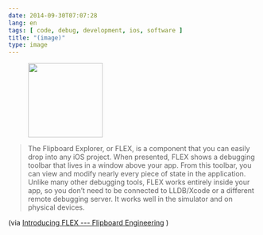 ```yaml
---
date: 2014-09-30T07:07:28
lang: en
tags: [ code, debug, development, ios, software ]
title: "(image)"
type: image
---
```


<figure>
<a
href="https://hugo.ferreira.cc/the-flipboard-explorer-or-flex-is-a-component/attachment/71/"
rel="attachment"><img
src="/wp-content/uploads/2014/09/tumblr_ncqideMraL1qz82meo1_400-150x150.jpg"
width="150" height="150" /></a></figure>

> The Flipboard Explorer, or FLEX, is a component that you can easily
> drop into any iOS project. When presented, FLEX shows a debugging
> toolbar that lives in a window above your app. From this toolbar, you
> can view and modify nearly every piece of state in the application.
> Unlike many other debugging tools, FLEX works entirely inside your
> app, so you donʼt need to be connected to LLDB/Xcode or a different
> remote debugging server. It works well in the simulator and on
> physical devices.

(via [Introducing FLEX --- Flipboard
Engineering](http://engineering.flipboard.com/2014/07/flex/) )

